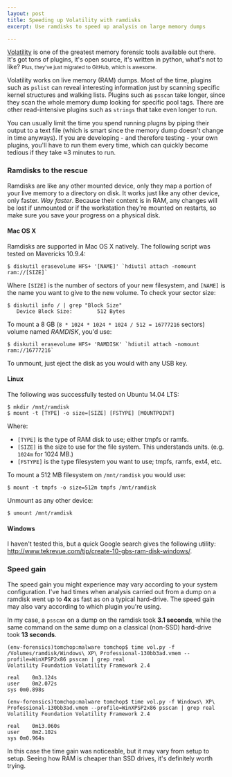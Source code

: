 ```yaml
---
layout: post
title: Speeding up Volatility with ramdisks
excerpt: Use ramdisks to speed up analysis on large memory dumps

---
```

[Volatility](https://github.com/volatilityfoundation/volatility) is one of the greatest memory forensic tools available out there. It's got tons of plugins, it's open source, it's written in python, what's not to like? <small>Plus, they've just migrated to GitHub, which is awesome.</small>

Volatility works on live memory (RAM) dumps. Most of the time, plugins such as `pslist` can reveal interesting information just by scanning specific kernel structures and walking lists. Plugins such as `psscan` take longer, since they scan the whole memory dump looking for specific pool tags. There are other read-intensive plugins such as `strings` that take even longer to run.

You can usually limit the time you spend running plugns by piping their output to a text file (which is smart since the memory dump doesn't change in time anyways). If you are developing - and therefore testing - your own plugins, you'll have to run them every time, which can quickly become tedious if they take ≈3 minutes to run.

### Ramdisks to the rescue
Ramdisks are like any other mounted device, only they map a portion of your live memory to a directory on disk. It works just like any other device, only faster. *Way faster*. Because their content is in RAM, any changes will be lost if unmounted or if the workstation they're mounted on restarts, so make sure you save your progress on a physical disk.

#### Mac OS X
Ramdisks are supported in Mac OS X natively. The following script was tested on Mavericks 10.9.4:

```
$ diskutil erasevolume HFS+ '[NAME]' `hdiutil attach -nomount ram://[SIZE]`
```

Where `[SIZE]` is the number of sectors of your new filesystem, and `[NAME]` is the name you want to give to the new volume. To check your sector size:

```
$ diskutil info / | grep "Block Size"
   Device Block Size:        512 Bytes
```

To mount a 8 GB (`8 * 1024 * 1024 * 1024 / 512 = 16777216` sectors) volume named *RAMDISK*, you'd use:

```
$ diskutil erasevolume HFS+ 'RAMDISK' `hdiutil attach -nomount ram://16777216`
```

To unmount, just eject the disk as you would with any USB key.

#### Linux

The following was successfully tested on Ubuntu 14.04 LTS:

```
$ mkdir /mnt/ramdisk
$ mount -t [TYPE] -o size=[SIZE] [FSTYPE] [MOUNTPOINT]
```
Where:

* `[TYPE]` is the type of RAM disk to use; either tmpfs or ramfs.
* `[SIZE]` is the size to use for the file system. This understands units. (e.g. `1024m` for 1024 MB.)
* `[FSTYPE]` is the type filesystem you want to use; tmpfs, ramfs, ext4, etc.

To mount a 512 MB filesystem on `/mnt/ramdisk` you would use:

```
$ mount -t tmpfs -o size=512m tmpfs /mnt/ramdisk
```

Unmount as any other device:
```
$ umount /mnt/ramdisk
```

#### Windows
I haven't tested this, but a quick Google search gives the following utility: http://www.tekrevue.com/tip/create-10-gbs-ram-disk-windows/.

### Speed gain

The speed gain you might experience may vary according to your system configuration. I've had times when analysis carried out from a dump on a ramdisk went up to **4x** as fast as on a typical hard-drive. The speed gain may also vary according to which plugin you're using.

In my case, a `psscan` on a dump on the ramdisk took **3.1 seconds**, while the same command on the same dump on a classical (non-SSD) hard-drive took **13 seconds**.

```
(env-forensics)tomchop:malware tomchop$ time vol.py -f /Volumes/ramdisk/Windows\ XP\ Professional-130bb3ad.vmem --profile=WinXPSP2x86 psscan | grep real
Volatility Foundation Volatility Framework 2.4

real	0m3.124s
user	0m2.072s
sys	0m0.898s
```

```
(env-forensics)tomchop:malware tomchop$ time vol.py -f Windows\ XP\ Professional-130bb3ad.vmem --profile=WinXPSP2x86 psscan | grep real                Volatility Foundation Volatility Framework 2.4

real	0m13.060s
user	0m2.102s
sys	0m0.964s

```

In this case the time gain was noticeable, but it may vary from setup to setup. Seeing how RAM is cheaper than SSD drives, it's definitely worth trying.
